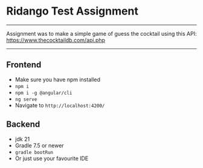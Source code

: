 # Ridango Test Assignment
***
Assignment was to make a simple game of guess the cocktail using this API: https://www.thecocktaildb.com/api.php
***
## Frontend
+ Make sure you have npm installed
+ `npm i`
+ `npm i -g @angular/cli`
+ `ng serve`
+ Navigate to `http://localhost:4200/`
## Backend
+ jdk 21
+ Gradle 7.5 or newer
+ `gradle bootRun`
+ Or just use your favourite IDE
